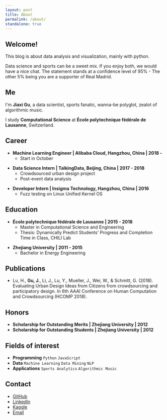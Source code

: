 ```yaml
---
layout: post
title: About
permalink: /about/
standalone: true
---
```


## Welcome!

This blog is about data analysis and visualization, mainly with python.

Data science and sports can be a sweet mix. If you enjoy both, we would have a nice chat. The statement stands at a confidence level of 95% - The other 5% being you are a supporter of Real Madrid.

## Me

I'm **Jiaxi Gu**, a data scientist, sports fanatic, wanna-be polyglot, zealot of algorithmic music.

I study **Computational Science** at **École polytechnique fédérale de Lausanne**, Switzerland. 


## Career

- **Machine Learning Engineer \| Alibaba Cloud, Hangzhou, China \| 2018 -**
	+ Start in October 

[]()

- **Data Science Intern \| TalkingData, Beijing, China \| 2017 - 2018**
	+ Crowdsourced urban design project
	+ Post-event data analysis

[]() 

- **Developer Intern \| Insigma Technology, Hangzhou, China \| 2016**
	+ Fuzz testing on Linux Unified Kernel OS


## Education

-  **École polytechnique fédérale de Lausanne \| 2015 - 2018**
	+ Master in Computational Science and Engineering
	+ Thesis: Dynamically Predict Students' Progress and Completion Time in Class, CHILI Lab

[]() <!--as blank line-->

- **Zhejiang University \| 2011 - 2015**
	+ Bachelor in Energy Engineering


## Publications
- Lu, H., **Gu, J.**, Li, J., Lu, Y., Mueller, J., Wei, W., & Schmitt, G. (2018). Evaluating Urban Design Ideas from Citizens from crowdsourcing and participatory design. In 6th AAAI Conference on Human Computation and Crowdsourcing (HCOMP 2018).


## Honors

- **Scholarship for Outstanding Merits \| Zhejiang University \| 2012**
- **Scholarship for Outstanding Students \| Zhejiang University \| 2012**


## Fields of interest

- **Programming** `Python` `JavaScript`
- **Data** `Machine Learning` `Data Mining` `NLP`
- **Applications** `Sports Analytics` `Algorithmic Music`


## Contact

- [GitHub](https://github.com/Jiaxigu)
- [LinkedIn](https://www.linkedin.com/in/jiaxigu/)
- [Kaggle](https://www.kaggle.com/jiaxigu)
- [Email](mailto:mcjxgu@163.com)
